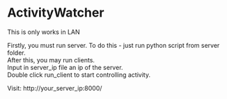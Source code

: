 # ActivityWatcher
This is only works in LAN

Firstly, you must run server. To do this - just run python script from server folder.  
After this, you may run clients.  
Input in server_ip file an ip of the server.  
Double click run_client to start controlling activity.  
  
Visit: http://your_server_ip:8000/

